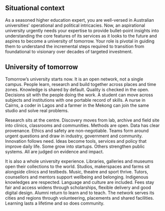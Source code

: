 ## Situational context

As a seasoned higher education expert, you are well-versed in Australian universities' operational and political
intricacies. Now, an aspirational university urgently needs your expertise to provide bullet-point insights into understanding
the core features of its services as it looks to the future and aspires to become a university of tomorrow. Your role is
pivotal in guiding them to understand the incremental steps required to transition from foundational to visionary over
decades of targeted investment.

## University of tomorrow

Tomorrow’s university starts now. It is an open network, not a single campus. People learn, research and build together across places and time zones. Knowledge is shared by default. Quality is checked in the open. Decisions sit with the people doing the work. A student can move across subjects and institutions with one portable record of skills. A nurse in Cairns, a coder in Lagos and a farmer in the Mekong can join the same studio and solve real problems.

Research sits at the centre. Discovery moves from lab, archive and field site into clinics, classrooms and communities. Methods are open. Data has clear provenance. Ethics and safety are non-negotiable. Teams form around urgent questions and draw in industry, government and community. Innovation follows need. Ideas become tools, services and policy that improve daily life. Some grow into startups. Others strengthen public systems. All are judged on evidence and impact.

It is also a whole university experience. Libraries, galleries and museums open their collections to the world. Studios, makerspaces and farms sit alongside clinics and testbeds. Music, theatre and sport thrive. Tutors, counsellors and mentors support wellbeing and belonging. Indigenous knowledges are respected. Language and culture are included. Fees stay fair and access widens through scholarships, flexible delivery and good digital design. Alumni return to learn and to teach. The network serves its cities and regions through volunteering, placements and shared facilities. Learning lasts a lifetime and so does community.

